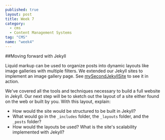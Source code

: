 ```yaml
---
published: true
layout: post
title: Week 7
category: 
  - cms
  - Content Management Systems
tag: "CMS"
name: "week4"
---
```


##Moving forward with Jekyll

Liquid markup can be used to organize posts into dynamic layouts like image galleries with multiple filters. We extended our Jekyll sites to implement an image gallery page. See [mySecondJekyllSite](http://notandrewkaye.github.io/mySecondJekyllSite/imageGallery/) to see it in action. 

We've covered all the tools and techniques necessary to build a full website in Jekyll. Our next step will be to sketch out the layout of a site either found on the web or built by you. With this layout, explain:

* How would the site would be structured to be built in Jekyll? 
* What would go in the `_includes` folder, the `_layouts` folder, and the `_posts` folder? 
* How would the layouts be used? What is the site's scalability implemented with Jekyll?

